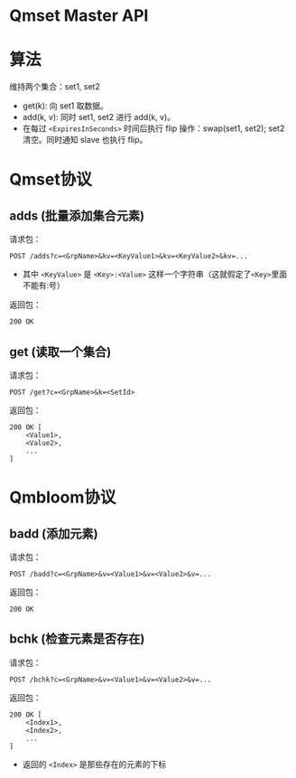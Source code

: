 Qmset Master API
===============

# 算法

维持两个集合：set1, set2

* get(k): 向 set1 取数据。
* add(k, v): 同时 set1, set2 进行 add(k, v)。
* 在每过 `<ExpiresInSeconds>` 时间后执行 flip 操作：swap(set1, set2); set2 清空。同时通知 slave 也执行 flip。


# Qmset协议

## adds (批量添加集合元素)

请求包：

```
POST /adds?c=<GrpName>&kv=<KeyValue1>&kv=<KeyValue2>&kv=...
```

* 其中 `<KeyValue>` 是 `<Key>:<Value>` 这样一个字符串（这就假定了`<Key>`里面不能有:号）

返回包：

```
200 OK
```

## get (读取一个集合)

请求包：

```
POST /get?c=<GrpName>&k=<SetId>
```

返回包：

```
200 OK [
	<Value1>,
	<Value2>,
	...
]
```

# Qmbloom协议

## badd (添加元素)

请求包：

```
POST /badd?c=<GrpName>&v=<Value1>&v=<Value2>&v=...
```

返回包：

```
200 OK
```

## bchk (检查元素是否存在)

请求包：

```
POST /bchk?c=<GrpName>&v=<Value1>&v=<Value2>&v=...
```

返回包：

```
200 OK [
	<Index1>,
	<Index2>,
	...
]
```

* 返回的 `<Index>` 是那些存在的元素的下标

